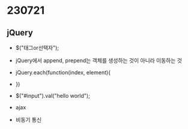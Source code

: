 ﻿# 230721

## jQuery

- $("태그or선택자");
- jQuery에서 append, prepend는 객체를 생성하는 것이 아니라 이동하는 것
- jQuery.each(function(index, element){
- })
- $("#input").val("hello world");
 
- ajax
- 비동기 통신
 
